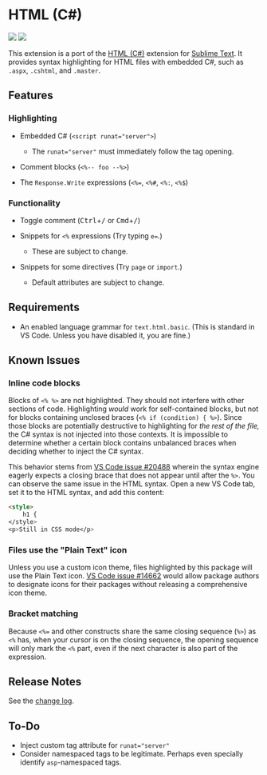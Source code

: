# HTML (C#)

[![][badge-version]][marketplace]
[![][badge-installs]][marketplace]

This extension is a port of the [HTML (C#)][st-package] extension for [Sublime Text][st]. It provides syntax highlighting for HTML files with embedded C#, such as `.aspx`, `.cshtml`, and `.master`.

## Features

### Highlighting

- Embedded C# (`<script runat="server">`)
    + The `runat="server"` must immediately follow the tag opening.

- Comment blocks (`<%-- foo --%>`)

- The `Response.Write` expressions (`<%=`, `<%#`, `<%:`, `<%$`)

### Functionality

- Toggle comment (<kbd>Ctrl</kbd>+<kbd>/</kbd> or <kbd>Cmd</kbd>+<kbd>/</kbd>)

- Snippets for `<%` expressions (Try typing `e=`.)
    + These are subject to change.

- Snippets for some directives (Try `page` or `import`.)
    + Default attributes are subject to change.

## Requirements

- An enabled language grammar for `text.html.basic`. (This is standard in VS Code. Unless you have disabled it, you are fine.)

<!--
## Extension Settings

There are currently no settings.
-->

## Known Issues

### Inline code blocks

Blocks of `<% %>` are not highlighted. They should not interfere with other sections of code. Highlighting _would_ work for self-contained blocks, but not for blocks containing unclosed braces (`<% if (condition) { %>`). Since those blocks are potentially destructive to highlighting for _the rest of the file,_ the C# syntax is not injected into those contexts. It is impossible to determine whether a certain block contains unbalanced braces when deciding whether to inject the C# syntax.

This behavior stems from [VS Code issue #20488][vscode-20488] wherein the syntax engine eagerly expects a closing brace that does not appear until after the `%>`. You can observe the same issue in the HTML syntax. Open a new VS Code tab, set it to the HTML syntax, and add this content:

``` html
<style>
    h1 {
</style>
<p>Still in CSS mode</p>
```

### Files use the "Plain Text" icon

Unless you use a custom icon theme, files highlighted by this package will use the Plain Text icon. [VS Code issue #14662][vscode-14662] would allow package authors to designate icons for their packages without releasing a comprehensive icon theme.

### Bracket matching

Because `<%=` and other constructs share the same closing sequence (`%>`) as `<%` has, when your cursor is on the closing sequence, the opening sequence will only mark the `<%` part, even if the next character is also part of the expression.

## Release Notes

See the [change log][changelog].

## To-Do

- Inject custom tag attribute for `runat="server"`
- Consider namespaced tags to be legitimate. Perhaps even specially identify `asp`-namespaced tags.

[marketplace]: https://marketplace.visualstudio.com/items?itemName=fireside21.cshtml

[badge-version]: https://vsmarketplacebadge.apphb.com/version-short/fireside21.cshtml.svg
[badge-installs]: https://vsmarketplacebadge.apphb.com/installs-short/fireside21.cshtml.svg
[badge-rating]: https://vsmarketplacebadge.apphb.com/rating-short/fireside21.cshtml.svg

[st-package]: https://packagecontrol.io/packages/HTML%20%28C%23%29
[st]: https://www.sublimetext.com/

[vscode-20488]: https://github.com/Microsoft/vscode/issues/20488
[vscode-14662]: https://github.com/Microsoft/vscode/issues/14662

[changelog]: https://github.com/fireside21/vscode-cshtml/blob/master/CHANGELOG.md
